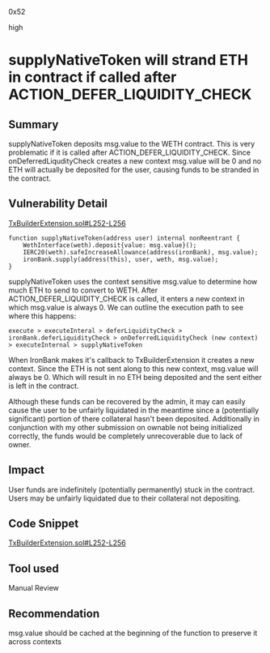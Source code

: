 0x52

high

# supplyNativeToken will strand ETH in contract if called after ACTION_DEFER_LIQUIDITY_CHECK

## Summary

supplyNativeToken deposits msg.value to the WETH contract. This is very problematic if it is called after ACTION_DEFER_LIQUIDITY_CHECK. Since onDeferredLiqudityCheck creates a new context msg.value will be 0 and no ETH will actually be deposited for the user, causing funds to be stranded in the contract. 

## Vulnerability Detail

[TxBuilderExtension.sol#L252-L256](https://github.com/sherlock-audit/2023-05-ironbank/blob/main/ib-v2/src/extensions/TxBuilderExtension.sol#L252-L256)

    function supplyNativeToken(address user) internal nonReentrant {
        WethInterface(weth).deposit{value: msg.value}();
        IERC20(weth).safeIncreaseAllowance(address(ironBank), msg.value);
        ironBank.supply(address(this), user, weth, msg.value);
    }

supplyNativeToken uses the context sensitive msg.value to determine how much ETH to send to convert to WETH. After ACTION_DEFER_LIQUIDITY_CHECK is called, it enters a new context in which msg.value is always 0. We can outline the execution path to see where this happens:

`execute > executeInteral > deferLiquidityCheck > ironBank.deferLiquidityCheck > onDeferredLiquidityCheck (new context) > executeInternal > supplyNativeToken`

When IronBank makes it's callback to TxBuilderExtension it creates a new context. Since the ETH is not sent along to this new context, msg.value will always be 0. Which will result in no ETH being deposited and the sent either is left in the contract.

Although these funds can be recovered by the admin, it may can easily cause the user to be unfairly liquidated in the meantime since a (potentially significant) portion of there collateral hasn't been deposited. Additionally in conjunction with my other submission on ownable not being initialized correctly, the funds would be completely unrecoverable due to lack of owner.

## Impact

User funds are indefinitely (potentially permanently) stuck in the contract. Users may be unfairly liquidated due to their collateral not depositing.

## Code Snippet

[TxBuilderExtension.sol#L252-L256](https://github.com/sherlock-audit/2023-05-ironbank/blob/main/ib-v2/src/extensions/TxBuilderExtension.sol#L252-L256)

## Tool used

Manual Review

## Recommendation

msg.value should be cached at the beginning of the function to preserve it across contexts